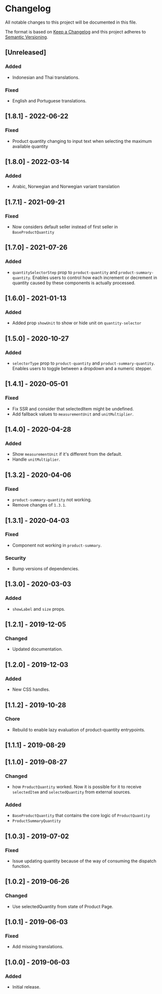 # Changelog

All notable changes to this project will be documented in this file.

The format is based on [Keep a Changelog](http://keepachangelog.com/en/1.0.0/)
and this project adheres to [Semantic Versioning](http://semver.org/spec/v2.0.0.html).

## [Unreleased]

### Added
- Indonesian and Thai translations.

### Fixed
- English and Portuguese translations.

## [1.8.1] - 2022-06-22
### Fixed
- Product quantity changing to input text when selecting the maximum available quantity 

## [1.8.0] - 2022-03-14

### Added
- Arabic, Norwegian and Norwegian variant translation

## [1.7.1] - 2021-09-21

### Fixed
- Now considers default seller instead of first seller in `BaseProductQuantity`

## [1.7.0] - 2021-07-26

### Added
- `quantitySelectorStep` prop to `product-quantity` and `product-summary-quantity`. Enables users to control how each increment or decrement in quantity caused by these components is actually processed.

## [1.6.0] - 2021-01-13
### Added
- Added prop `showUnit` to show or hide unit on `quantity-selector`

## [1.5.0] - 2020-10-27
### Added
- `selectorType` prop to `product-quantity` and `product-summary-quantity`. Enables users to toggle between a dropdown and a numeric stepper.

## [1.4.1] - 2020-05-01
### Fixed
- Fix SSR and consider that selectedItem might be undefined.
- Add fallback values to `measurementUnit` and `unitMultiplier`.

## [1.4.0] - 2020-04-28

### Added
- Show `measurementUnit` if it's different from the default.
- Handle `unitMultiplier`.

## [1.3.2] - 2020-04-06
### Fixed
- `product-summary-quantity` not working.
- Remove changes of `1.3.1`.

## [1.3.1] - 2020-04-03
### Fixed
- Component not working in `product-summary`.

### Security
- Bump versions of dependencies.

## [1.3.0] - 2020-03-03
### Added
- `showLabel` and `size` props.

## [1.2.1] - 2019-12-05
### Changed
- Updated documentation.

## [1.2.0] - 2019-12-03
### Added
- New CSS handles.

## [1.1.2] - 2019-10-28
### Chore
- Rebuild to enable lazy evaluation of product-quantity entrypoints.

## [1.1.1] - 2019-08-29

## [1.1.0] - 2019-08-27
### Changed
- how `ProductQuantity` worked. Now it is possible for it to receive `selectedItem` and `selectedQuantity` from external sources.

### Added
- `BaseProductQuantity` that contains the core logic of `ProductQuantity`
- `ProductSummaryQuantity`

## [1.0.3] - 2019-07-02
### Fixed
- Issue updating quantity because of the way of consuming the dispatch function.

## [1.0.2] - 2019-06-26

### Changed

- Use selectedQuantity from state of Product Page.

## [1.0.1] - 2019-06-03

### Fixed

- Add missing translations.

## [1.0.0] - 2019-06-03

### Added

- Initial release.
